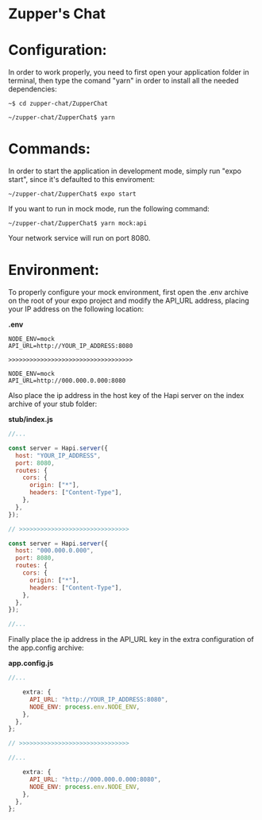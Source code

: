 # Zupper's Chat

# Configuration:

In order to work properly, you need to first open your application folder in terminal, then type the comand "yarn" in order to install all the needed dependencies:

```
~$ cd zupper-chat/ZupperChat

~/zupper-chat/ZupperChat$ yarn
```

# Commands:

In order to start the application in development mode, simply run "expo start",
since it's defaulted to this enviroment:

```
~/zupper-chat/ZupperChat$ expo start
```

If you want to run in mock mode, run the following command:

```
~/zupper-chat/ZupperChat$ yarn mock:api
```

Your network service will run on port 8080.

# Environment:

To properly configure your mock environment, first open the .env archive on the root of your expo project and modify the API_URL address, placing your IP address on the following location:

**.env**
```
NODE_ENV=mock
API_URL=http://YOUR_IP_ADDRESS:8080

>>>>>>>>>>>>>>>>>>>>>>>>>>>>>>>>>>>

NODE_ENV=mock
API_URL=http://000.000.0.000:8080
```

Also place the ip address in the host key of the Hapi server on the index archive of your stub folder:

**stub/index.js**
```javascript
//...

const server = Hapi.server({
  host: "YOUR_IP_ADDRESS",
  port: 8080,
  routes: {
    cors: {
      origin: ["*"],
      headers: ["Content-Type"],
    },
  },
});

// >>>>>>>>>>>>>>>>>>>>>>>>>>>>>>>

const server = Hapi.server({
  host: "000.000.0.000",
  port: 8080,
  routes: {
    cors: {
      origin: ["*"],
      headers: ["Content-Type"],
    },
  },
});

//...
```

Finally place the ip address in the API_URL key in the extra configuration of the app.config archive:

**app.config.js**
```javascript
//...

    extra: {
      API_URL: "http://YOUR_IP_ADDRESS:8080",
      NODE_ENV: process.env.NODE_ENV,
    },
  },
};

// >>>>>>>>>>>>>>>>>>>>>>>>>>>>>>>

//...

    extra: {
      API_URL: "http://000.000.0.000:8080",
      NODE_ENV: process.env.NODE_ENV,
    },
  },
};
```